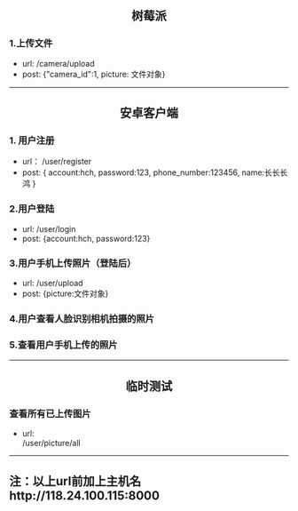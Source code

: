 ## <center>树莓派</center>

### 1.上传文件
- url: /camera/upload
- post: {"camera_id":1, picture: 文件对象}

***
## <center>安卓客户端</center>
### 1.  用户注册
- url： /user/register
- post: 
    {
        account:hch,
        password:123,
        phone_number:123456,
        name:长长长鸿
    }

### 2.用户登陆
- url: /user/login
- post: {account:hch, password:123}

### 3.用户手机上传照片（登陆后）
- url: /user/upload
- post: {picture:文件对象}

### 4.用户查看人脸识别相机拍摄的照片

### 5.查看用户手机上传的照片



***
## <center>临时测试</center>
### 查看所有已上传图片
- url:\
/user/picture/all


***
## 注：以上url前加上主机名http://118.24.100.115:8000